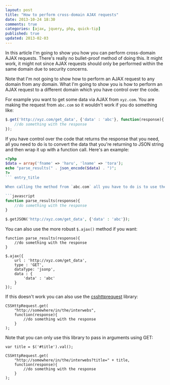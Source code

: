 ```yaml
---
layout: post
title: "How to perform cross-domain AJAX requests"
date: 2013-10-24 18:30
comments: true
categories: [ajax, jquery, php, quick-tip]
published: true
updated: 2013-02-03
---
```


In this article I'm going to show you how you can perform cross-domain AJAX requests.
There's really no bullet-proof method of doing this. It might work, it might not since AJAX requests should only be performed within the same domain due to security concerns.

<!-- more -->

Note that I'm not going to show how to perform an AJAX request to any domain from any domain. What I'm going to show you is how to perform an AJAX request to a different domain which you have control over the code.

For example you want to get some data via AJAX from `xyz.com`. You are making the request from `abc.com` so it wouldn't work if you do something like:

```javascript
$.get('http://xyz.com/get_data', {'data' : 'abc'}, function(response){
	//do something with the response
});
```

If you have control over the code that returns the response that you need, all you need to do is to convert the data that you're returning to JSON string and then wrap it up with a function call. Here's an example:

```php
<?php
$data = array('fname' => 'haru', 'lname' => 'tora');
echo "parse_results(" . json_encode($data) . ")";
?>
``` entry_title

When calling the method from `abc.com` all you have to do is to use the `$.getJSON()` method and declare the same function that you used on `xyz.com`. In this case the name of the function is `parse_results()`:

```javascript
function parse_results(response){
	//do something with the response
}

$.getJSON('http://xyz.com/get_data', {'data' : 'abc'});
```

You can also use the more robust `$.ajax()` method if you want:

```
function parse_results(response){
	//do something with the response
}

$.ajax({
	url : 'http://xyz.com/get_data',
	type : 'GET',
	dataType: 'jsonp',
	data : {
		'data' : 'abc'
	}
});
```

If this doesn't work you can also use the [csshttprequest](https://github.com/nbio/csshttprequest) library:

```
CSSHttpRequest.get(
    "http://somewhere/in/the/interwebs",
    function(response){ 
		//do something with the response
    }
);
```

Note that you can only use this library to pass in arguments using GET:

```
var title = $('#title').val();

CSSHttpRequest.get(
    "http://somewhere/in/the/interwebs?title=" + title,
    function(response){ 
		//do something with the response
    }
);
```

